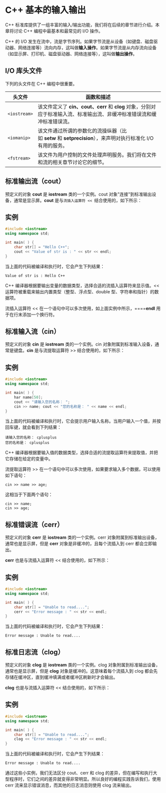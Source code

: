 # C++ 基本的输入输出

C++ 标准库提供了一组丰富的输入/输出功能，我们将在后续的章节进行介绍。本章将讨论 C++ 编程中最基本和最常见的 I/O 操作。

C++ 的 I/O 发生在流中，流是字节序列。如果字节流是从设备（如键盘、磁盘驱动器、网络连接等）流向内存，这叫做**输入操作**。如果字节流是从内存流向设备（如显示屏、打印机、磁盘驱动器、网络连接等），这叫做**输出操作**。

## I/O 库头文件

下列的头文件在 C++ 编程中很重要。

| 头文件          | 函数和描述                                                                     |
| ------------ | ------------------------------------------------------------------------- |
| `<iostream>` | 该文件定义了 **cin、cout、cerr** 和 **clog** 对象，分别对应于标准输入流、标准输出流、非缓冲标准错误流和缓冲标准错误流。 |
| `<iomanip>`  | 该文件通过所谓的参数化的流操纵器（比如 **setw** 和 **setprecision**），来声明对执行标准化 I/O 有用的服务。     |
| `<fstream>`  | 该文件为用户控制的文件处理声明服务。我们将在文件和流的相关章节讨论它的细节。                                    |

## 标准输出流（cout）

预定义的对象 **cout** 是 **iostream** 类的一个实例。cout 对象"连接"到标准输出设备，通常是显示屏。**cout** 是与`流插入运算符 << `结合使用的，如下所示：

## 实例

```cpp
#include <iostream> 
using namespace std; 

int main( ) { 
	char str[] = "Hello C++"; 
	cout << "Value of str is : " << str << endl; 
}
```

当上面的代码被编译和执行时，它会产生下列结果：

```
Value of str is : Hello C++
```

C++ 编译器根据要输出变量的数据类型，选择合适的流插入运算符来显示值。<< 运算符被重载来输出内置类型（整型、浮点型、double 型、字符串和指针）的数据项。

流插入运算符 << 在一个语句中可以多次使用，如上面实例中所示，====**endl** 用于在行末添加一个换行符。

## 标准输入流（cin）

预定义的对象 **cin** 是 **iostream** 类的一个实例。cin 对象附属到标准输入设备，通常是键盘。**cin** 是与流提取运算符 >> 结合使用的，如下所示：

## 实例

```cpp
#include <iostream> 
using namespace std; 

int main( ) { 
	har name[50]; 
	cout << "请输入您的名称： "; 
	cin >> name; cout << "您的名称是： " << name << endl; 
}
```

当上面的代码被编译和执行时，它会提示用户输入名称。当用户输入一个值，并按回车键，就会看到下列结果：

```
请输入您的名称： cplusplus
您的名称是： cplusplus
```

C++ 编译器根据要输入值的数据类型，选择合适的流提取运算符来提取值，并把它存储在给定的变量中。

流提取运算符 >> 在一个语句中可以多次使用，如果要求输入多个数据，可以使用如下语句：

```
cin >> name >> age;
```

这相当于下面两个语句：

```
cin >> name;
cin >> age;
```

## 标准错误流（cerr）

预定义的对象 **cerr** 是 **iostream** 类的一个实例。cerr 对象附属到标准输出设备，通常也是显示屏，但是 **cerr** 对象是非缓冲的，且每个流插入到 cerr 都会立即输出。

**cerr** 也是与流插入运算符 << 结合使用的，如下所示：

## 实例

```cpp
#include <iostream>
using namespace std; 

int main( ) { 
	char str[] = "Unable to read...."; 
	cerr << "Error message : " << str << endl; 
}
```

当上面的代码被编译和执行时，它会产生下列结果：

```
Error message : Unable to read....
```

## 标准日志流（clog）

预定义的对象 **clog** 是 **iostream** 类的一个实例。clog 对象附属到标准输出设备，通常也是显示屏，但是 **clog** 对象是缓冲的。这意味着每个流插入到 clog 都会先存储在缓冲区，直到缓冲填满或者缓冲区刷新时才会输出。

**clog** 也是与流插入运算符 << 结合使用的，如下所示：

## 实例

```cpp
#include <iostream> 
using namespace std; 

int main( ) { 
	char str[] = "Unable to read...."; 
	clog << "Error message : " << str << endl; 
}
```

当上面的代码被编译和执行时，它会产生下列结果：

```
Error message : Unable to read....
```

通过这些小实例，我们无法区分 cout、cerr 和 clog 的差异，但在编写和执行大型程序时，它们之间的差异就变得非常明显。所以良好的编程实践告诉我们，使用 cerr 流来显示错误消息，而其他的日志消息则使用 clog 流来输出。